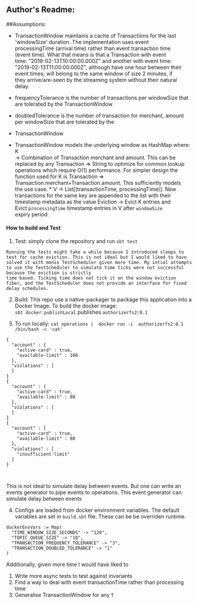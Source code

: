 

## Author's Readme:
##Assumptions:

- TransactionWindow maintains a cache of Transactions for the last     
  'windowSize' duration.  The implementation uses event     
  processingTime (arrival time) rather than event transaction time     
  (event time).   What that means is that a Transaction with event     
  time: "2019-02-13T10:00:00.000Z" and another with event time:      
  "2019-02-13T11:00:00.000Z",  although have one hour between their     
  event times; will belong to the same window of size 2 minutes, if     
  they arrive/are-seen by the streaming system without their natural    
  delay.

- frequencyTolerance is the number of transactions per windowSize that are tolerated by the TransactionWindow
- doubledTolerance is the number of transaction for merchant, amount per windowSize that are tolerated by the
*  TransactionWindow

- TransactionWindow models the underlying window as HashMap where:    K  
  -> Combination of Transaction merchant and amount.  This can be replaced by any Transaction => String to optimize for common lookup  
  operations which require  O(1) performance. For simpler design the  
  function used for K is Transaction =>  
  Transaction.merchant+Transaction.amount.   This sufficiently models  
  the use case. *  V -> List[(transactionTime, processingTime)].  New  
  transactions for the same key are appended to the list with their  
  timestamp metadata as the value  Eviction -> Evict K entries and  
  Evict `processingTime` timestamp entries in V after `windowSize`  
  expiry period.

#### How to build and Test
1. Test: simply clone the repository and run `sbt test`
 ```  
 Running the tests might take a while because I introduced sleeps to test for cache eviction. This is not ideal but I would liked to have solved it with monix TestScheduler given more time. My intial attempts to use the TestScheduler to simulate time ticks were not successful because the eviction is strictly    
 time based. Ticking time does not tick it on the window eviction fiber, and the TestScheduler does not provide an interface for fixed delay schedules.  
 ```  
2. Build: This repo use a native-packager to package this application into a Docker Image. To build the docker image:    
   `sbt docker:publishLocal` publishes `authorizerfs2:0.1`

3. To run locally: `cat operations |  docker run -i  authorizerfs2:0.1 /bin/bash -c 'cat'`
```  
{  
  "account" : {  
    "active-card" : true,  
    "available-limit" : 100  
  },  
  "violations" : [  
  ]  
}  
{  
  "account" : {  
    "active-card" : true,  
    "available-limit" : 80  
  },  
  "violations" : [  
  ]  
}  
{  
  "account" : {  
    "active-card" : true,  
    "available-limit" : 80  
  },  
  "violations" : [  
    "insufficient-limit"  
  ]  
}  
  
  
```  
This is not ideal to simulate delay between events. But one can write an events generator to pipe events to operations. This event generator can simulate delay between events

4. Configs are loaded from docker environment variables. The default variables are set in `build.sbt` file.   These can be be overriden runtime.
```  
dockerEnvVars := Map(  
  "TIME_WINDOW_SIZE_SECONDS" -> "120",  
  "TOPIC_QUEUE_SIZE" -> "10",  
  "TRANSACTION_FREQUENCY_TOLERANCE" -> "3",  
  "TRANSACTION_DOUBLED_TOLERANCE" -> "1"  
) 
```  

Additionally, given more time I would have liked to
1) Write more async tests to test against invariants
2) Find a way to deal with event transactionTime rather than processing time
3) Generalise TransactionWindow for any `T`